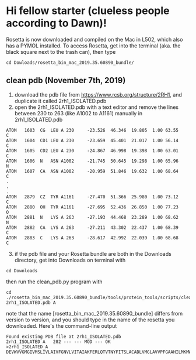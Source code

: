 # Hi fellow starter (clueless people according to Dawn)!
Rosetta is now downloaded and compiled on the Mac in L502, which also has a PYMOL installed. To access Rosetta, get into the terminal (aka. the black square next to the trash can), then type
```
cd Dowloads/rosetta_bin_mac_2019.35.60890_bundle/
```
## clean pdb (November 7th, 2019)
1. download the pdb file from https://www.rcsb.org/structure/2RH1, and duplicate it called 2rh1_ISOLATED.pdb
2. open the 2rh1_ISOLATED.pdb with a text editor and remove the lines between 230 to 263 (like A1002 to A1161) manually in 2rh1_ISOLATED.pdb
```
ATOM   1603  CG  LEU A 230     -23.526  46.346  19.805  1.00 63.55           C  
ATOM   1604  CD1 LEU A 230     -23.659  45.401  21.017  1.00 56.14           C  
ATOM   1605  CD2 LEU A 230     -24.867  46.998  19.398  1.00 63.01           C  
ATOM   1606  N   ASN A1002     -21.745  50.645  19.298  1.00 65.96           N  
ATOM   1607  CA  ASN A1002     -20.959  51.846  19.632  1.00 68.64           C  
.
.
.
ATOM   2879  CZ  TYR A1161     -27.470  51.366  25.980  1.00 73.12           C  
ATOM   2880  OH  TYR A1161     -27.695  52.436  26.850  1.00 77.23           O  
ATOM   2881  N   LYS A 263     -27.193  44.468  23.289  1.00 68.62           N  
ATOM   2882  CA  LYS A 263     -27.211  43.302  22.437  1.00 68.39           C  
ATOM   2883  C   LYS A 263     -28.617  42.992  22.039  1.00 68.68           C  
```
3. if the pdb file and your Rosetta bundle are both in the Downloads directory, get into Downloads on terminal with
```
cd Downloads
```
then run the clean_pdb.py program with
```
cd ./rosetta_bin_mac_2019.35.60890_bundle/tools/protein_tools/scripts/clean_pdb.py 2rh1_ISOLATED.pdb A
```
note that the name [rosetta_bin_mac_2019.35.60890_bundle] differs from version to version, and you should type in the name of the rosetta you downloaded. Here's the command-line output
```
Found existing PDB file at 2rh1_ISOLATED.pdb
2rh1_ISOLATED A   282 --- --- MOD --- OK
>2rh1_ISOLATED_A
DEVWVVGMGIVMSLIVLAIVFGNVLVITAIAKFERLQTVTNYFITSLACADLVMGLAVVPFGAAHILMKMWTFGNFWCEFWTSIDVLCVTASIETLCVIAVDRYFAITSPFKYQSLLTKNKARVIILMVWIVSGLTSFLPIQMHWYRATHQEAINCYAEETCCDFFTNQAYAIASSIVSFYVPLVIMVFVYSRVFQEAKRQLKFCLKEHKALKTLGIIMGTFTLCWLPFFIVNIVHVIQDNLIRKEVYILLNWIGYVNSGFNPLIYCRSPDFRIAFQELLCL
```
